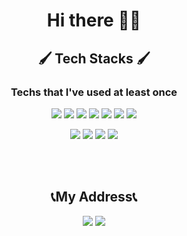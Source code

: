 <h1 align="center">Hi there 🙋‍♂️</h3>
<h2 align="center"> 🖌 Tech Stacks 🖌 </h3>
<h3 align="center"> Techs that I've used at least once </h5>
<div display="flex" >
  <p align="center">
    <img src="https://img.shields.io/badge/HTML5-orange?logo=HTML5&logoColor=white">
    <img src="https://img.shields.io/badge/CSS-blue?logo=CSS3&logoColor=white">
    <img src="https://img.shields.io/badge/JavaScript-F7DF1E?logo=JavaScript&logoColor=white">
    <img src="https://img.shields.io/badge/React-61DAFB?logo=React&logoColor=white">
    <img src="https://img.shields.io/badge/Node.js-339933?logo=Node.js&logoColor=white">
    <img src="https://img.shields.io/badge/MongoDB-47A248?logo=MongoDB&logoColor=white">
    <img src="https://img.shields.io/badge/Java-007396?logo=Java&logoColor=white">
   </p>
</div>
<div display="flex" >
  <p align="center">
    <img src="https://img.shields.io/badge/Kotlin-0095D5?logo=Kotlin&logoColor=white">
    <img src="https://img.shields.io/badge/Python-3776AB?logo=Python&logoColor=white">
    <img src="https://img.shields.io/badge/Django-092E20?logo=Django&logoColor=white">
    <img src="https://img.shields.io/badge/MySQL-4479A1?logo=MySQL&logoColor=white">
  </p>
</div>
<br/>
<br/>
<h2 align="center">📞My Address📞</h2>
<p align="center"> 
  <img src="https://img.shields.io/badge/Instagram-E4405F?logo=Instagram&logoColor=white&link=https://www.instagram.com/cm_jun0/">
  <img src="http://img.shields.io/badge/-Velog-20c997?style=flat&link=https://velog.io/@cmong">
</p>
